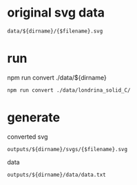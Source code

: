 
# original svg data

```
data/${dirname}/{$filename}.svg
```

# run

npm run convert ./data/${dirname}

```
npm run convert ./data/londrina_solid_C/
```

# generate


converted svg

```
outputs/${dirname}/svgs/{$filename}.svg
```

data

```
outputs/${dirname}/data/data.txt
```


